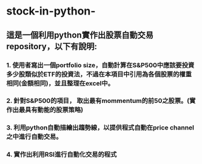 # stock-in-python-
## 這是一個利用python實作出股票自動交易repository，以下有說明:

### 1. 使用者寫出一個portfolio size，自動計算在S&P500中應該要投資多少股類似於ETF的投資法，不過在本項目中引用為各個股票的權重相同(金額相同)，並且整理在excel中。
### 2. 針對S&P500的項目， 取出最有mommentum的前50之股票。(實作出最具有動能的股票策略)
### 3. 利用python自動描繪出趨勢線，以提供程式自動在price channel之中進行自動交易。
### 4. 實作出利用RSI進行自動化交易的程式
